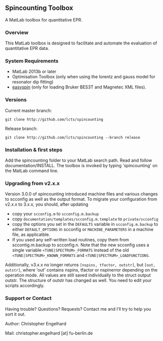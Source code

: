 ## Spincounting Toolbox

A MatLab toolbox for quantitative EPR.

### Overview
This MatLab toolbox is designed to facilitate and automate the evaluation of quantitative EPR data.

### System Requirements
 * MatLab 2013b or later
 * Optimisation Toolbox (only when using the lorentz and gauss model for resonator dip fitting)
 * [easyspin](http://easyspin.org) (only for loading Bruker BES3T and Magnetec XML files).

### Versions
Current master branch:

`git clone http://github.com/lcts/spincounting`

Release branch:

`git clone http://github.com/lcts/spincounting --branch release`

### Installation & first steps
Add the spincounting folder to your MatLab search path. Read and follow documentation/INSTALL.
The toolbox is invoked by typing 'spincounting' on the MatLab command line.

### Upgrading from v2.x.x
Version 3.0.0 of spincounting introduced machine files and various changes to scconfig as well as
the output format. To migrate your configuration from v2.x.x to 3.x.x, you should, after updating

 - copy your `scconfig.m` to `scconfig.m.backup`
 - copy `documentation/templates/scconfig.m.template` to `private/scconfig`
 - copy the options you set in the `DEFAULTS` variable in `scconfig.m.backup` to either
   `DEFAULT_OPTIONS` in scconfig or `MACHINE_PARAMETERS` in a machine file, as applicatble.
 - If you used any self-written load routines, copy them from sccontig.m.backup to scconfig.n. Note
   that the new scconfig uses a single variable `<TUNE|SPECTRUM>_FORMATS` instead of the old
   `<TUNE|SPECTRUM>_KNOWN_FORMATS` and `<TUNE|SPECTRUM>_LOADFUNCTIONS`.

Additionally, v3.x.x no longer returns `[nspins, tfactor, outstr]`, but `[out, outstr]`, where 'out'
contains nspins, tfactor or nspinerror depending on the operation mode. All values are still saved
individually to the struct output outstr. The structure of outstr has changed as well. You need to
edit your scripts accordingly.

### Support or Contact
Having trouble? Questions? Requests? Contact me and I’ll try to help you sort it out.

Author: Christopher Engelhard

Mail: christopher.engelhard [at] fu-berlin.de
